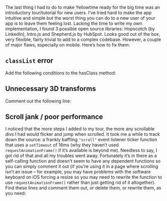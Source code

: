 The last thing I had to do to make Yellowtime ready for the big time was an introductory tour/tutorial for new users. I’ve tried hard to make the app intuitive and simple but the worst thing you can do to a new user of your app is to leave them feeling lost. Lacking the time to write my own implementation, I found 3 possible open source libraries: Hopscotch (by LinkedIn), Intro.js and Shepherd.js by HubSpot. Looks good out of the box, very flexible, fairly trivial to add to a complex codebase. However, a couple of major flaws, especially on mobile. Here’s how to fix them:

## `classList` error

Add the following conditions to the hasClass method:

## Unnecessary 3D transforms

Comment out the following line:

## Scroll jank / poor performance

I noticed that the more steps I added to my tour, the more any scrollable divs I had would flicker and jump when scrolled. It took me a while to track down the source: a frankly baffling `"scroll"` event listener ticker function that uses a `setTimeout` of 16ms (why they haven’t used `requestAnimationFrame()` if it’s available is beyond me). Needless to say, I got rid of that and all my troubles went away. Fortunately it’s in there as a self-calling function and doesn’t seem to have any dependent functions so you can simply comment it out (if you’re using it in a page where scrolling isn’t an issue – for example, you may have problems with the software keyboard on iOS forcing a resize so you may need to rewrite the function to use `requestAnimationFrame()` rather than just getting rid of it altogether). Find these lines and comment them out, or delete them, or rewrite them, as you need: